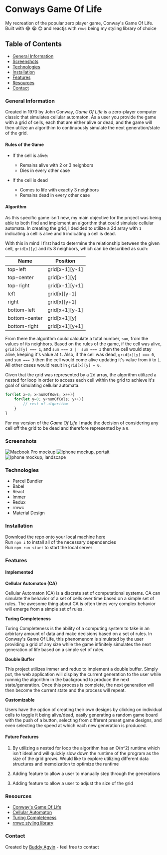 # Conways Game Of Life

My recreation of the popular zero player game, Conway's Game Of Life. Built with 😂 😭 😊 and reactjs with `rmwc` being my styling library of choice

## Table of Contents
- [General Information](https://github.com/agyin3/conways-game-of-life#general-information)
- [Screenshots](https://github.com/agyin3/conways-game-of-life#screenshots)
- [Technologies](https://github.com/agyin3/conways-game-of-life#technologies)
- [Installation](https://github.com/agyin3/conways-game-of-life#installation)
- [Features](https://github.com/agyin3/conways-game-of-life#features)
- [Resources](https://github.com/agyin3/conways-game-of-life#resources)
- [Contact](https://github.com/agyin3/conways-game-of-life#contact)

### General Information

Created in 1970 by John Conway, *Game Of Life* is a zero-player computer classic that simulates cellular automaton. As a user you provide the game with a grid of cells, each that are either alive or dead, and the game will then utilize an algorithim to continuously simulate the next generation/state of the grid.

#### Rules of the Game

- If the cell is alive:
    - Remains alive with 2 or 3 neighbors
    - Dies in every other case

- If the cell is dead
    - Comes to life with exactly 3 neighbors
    - Remains dead in every other case

#### Algorithm

As this specific game isn't new, my main objective for the project was being able to both find and implement an algorithm that could simulate cellular automata. In creating the grid, I decided to utilize a 2d array with `1` indicating a cell is alive and `0` indicating a cell is dead. 

With this in mind I first had to determine the relationship between the given cell, `grid[x][y]` and its 8 neighbors, which can be described as such:

| Name          | Position        |
| ------------- | --------------- |
| top-left      | grid[x-1][y-1]  |
| top-center    | grid[x-1][y]    |
| top-right     | grid[x-1][y+1]  |
| left          | grid[x][y-1]    |
| right         | grid[x][y+1]    |
| bottom-left   | grid[x+1][y-1]  |
| bottom-center | grid[x+1][y]    |
| bottom-right  | grid[x+1][y+1]  |

From there the algorithm could calculate a total number, `sum`, from the values of its neighbors. Based on the rules of the game, if the cell was alive, `grid[x][y] === 1`, and `sum === 2 || sum === 3` then the cell would stay alive, keeping it's value at `1`. Also, if the cell was dead, `grid[x][y] === 0`, and `sum === 3` then the cell would come alive updating it's value from `0` to `1`. All other cases would result in `grid[x][y] = 0`. 

Given that the grid was represented by a 2d array, the algorithm utilized a nested for loop in order to access each cell within the grid to achieve it's goal of simulating cellular automata. 

```js
for(let x=0; x<numOfRows; x++){
    for(let y=0; y<numOfCols; y++){
        // rest of algorithm
    }
}
```

For my version of the *Game Of Life* I made the decision of considering any cell off the grid to be dead and therefore represented by a `0`.

### Screenshots

![Macbook Pro mockup](./img/macbook-mock.png)
![Iphone mockup, portait](./img/iphone-mock-portrait.png) 
![Iphone mockup, landscape](./img/iphone-mock-landscape.png)

### Technologies

- Parcel Bundler
- Babel
- React
- Immer
- Redux
- rmwc
- Material Design


### Installation

Download the repo onto your local machine [here](https://github.com/agyin3/conways-game-of-life.git)<br>
Run `npm i` to install all of the necessary dependencies<br>
Run `npm run start` to start the local server<br>

### Features

#### Implemented

**Cellular Automaton (CA)**

Cellular Automaton (CA) is a discrete set of computational systems. CA can simulate the behavior of a set of cells over time based on a simple set of rules. The awesome thing about CA is often times very complex behavior will emerge from a simple set of rules.

**Turing Completeness**

Turing Completeness is the ability of a computing system to take in an arbirtary amount of data and make decisions based on a set of rules. In Conway's Game Of Life, this phenomenom is simulated by the user providing a grid of any size while the game infinitely simulates the next generation of life based on a simple set of rules.

**Double Buffer**

This project utilizes immer and redux to implement a double buffer. Simply put, the web application will display the current generation to the user while runnnig the algorithm in the background to produce the next state/generation. Once this process is complete, the next generation will then become the current state and the process will repeat.

**Customizable**

Users have the option of creating their own designs by clicking on individual cells to toggle it being alive/dead, easily generating a random game board with the push of a button, selecting from different preset game designs, and even selecting the speed at which each new generation is produced. 

#### Future Features

1. By utilizing a nested for loop the algorithm has an O(n^2) runtime which isn't ideal and will quickly slow down the runtime of the program as the size of the grid grows. Would like to explore utilizing different data structures and memoization to optimize the runtime

2. Adding feature to allow a user to manually step through the generations 

3. Adding feature to allow a user to adjust the size of the grid


### Resources

- [Conway's Game Of Life](https://en.wikipedia.org/wiki/Conway%27s_Game_of_Life)
- [Cellular Automaton](https://en.wikipedia.org/wiki/Cellular_automaton)
- [Turing Completeness](https://en.wikipedia.org/wiki/Turing_completeness)
- [rmwc styling library](https://rmwc.io/)

### Contact

Created by [Buddy Agyin](https://buddyagyin.com) - feel free to contact 

